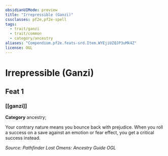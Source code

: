 ```yaml
---
obsidianUIMode: preview
title: "Irrepressible (Ganzi)"
cssclasses: pf2e,pf2e-spell
tags:
  - trait/ganzi
  - trait/common
  - category/ancestry
aliases: "Compendium.pf2e.feats-srd.Item.WYEjiUZQJP3uMk4Z"
license: OGL
---
```

# Irrepressible (Ganzi)
## Feat 1
### [[ganzi]]

**Category** ancestry; 




Your contrary nature means you bounce back with prejudice. When you roll a success on a save against an emotion or fear effect, you get a critical success instead.

*Source: Pathfinder Lost Omens: Ancestry Guide*
*OGL*